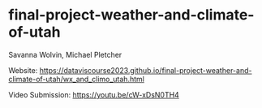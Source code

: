 # final-project-weather-and-climate-of-utah

Savanna Wolvin, Michael Pletcher

Website: https://dataviscourse2023.github.io/final-project-weather-and-climate-of-utah/wx_and_climo_utah.html

Video Submission: https://youtu.be/cW-xDsN0TH4

